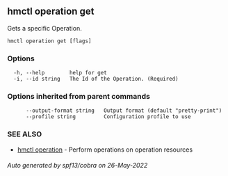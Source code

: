 ## hmctl operation get

Gets a specific Operation.

```
hmctl operation get [flags]
```

### Options

```
  -h, --help        help for get
  -i, --id string   The Id of the Operation. (Required)
```

### Options inherited from parent commands

```
      --output-format string   Output format (default "pretty-print")
      --profile string         Configuration profile to use
```

### SEE ALSO

* [hmctl operation](hmctl_operation.md)	 - Perform operations on operation resources

###### Auto generated by spf13/cobra on 26-May-2022
